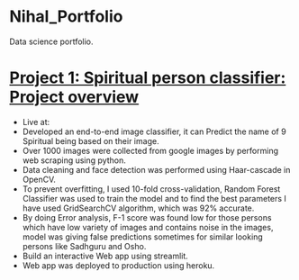 # Nihal_Portfolio
Data science portfolio.

# [Project 1: Spiritual person classifier: Project overview](https://github.com/Nihal72/ImageClassification)

* Live at: [](https://spirtual-being-classifier-v3nv.herokuapp.com/)
* Developed an end-to-end image classifier, it can Predict the name of 9 Spiritual being based on their image. 
* Over 1000 images were collected from google images by performing web scraping using python.
* Data cleaning and face detection was performed using Haar-cascade in OpenCV. 
* To prevent overfitting, I used 10-fold cross-validation, Random Forest Classifier was used to train the model and to find the best parameters I have used GridSearchCV       algorithm, which was 92% accurate.  
* By doing Error analysis, F-1 score was found low for those persons which have low variety of images and contains noise in the images, model was giving false predictions sometimes for similar looking persons like Sadhguru and Osho. 
* Build an interactive Web app  using streamlit.  
* Web app was deployed to production using heroku. 
